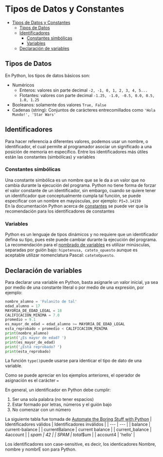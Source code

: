 # Tipos de Datos y Constantes

- [Tipos de Datos y Constantes](#tipos-de-datos-y-constantes)
  - [Tipos de Datos](#tipos-de-datos)
  - [Identificadores](#identificadores)
    - [Constantes simbólicas](#constantes-simb%c3%b3licas)
    - [Variables](#variables)
  - [Declaración de variables](#declaraci%c3%b3n-de-variables)

## Tipos de Datos
En Python, los tipos de datos básicos son:
- Numéricos
  - Enteros: valores sin parte decimal `-2, -1, 0, 1, 2, 3, 4, 5...`
  - Flotantes: valores con parte decimal `-1.25, -1.0, -0.5, 0.0, 0.5, 1.0, 1.25`
- Booleanos: solamente dos valores `True, False`
- Cadenas (string): Conjuntos de carácteres entrecomillados como `'Hola Mundo!', 'Star Wars'`

## Identificadores
Para hacer referencia a diferentes valores, podemos usar un nombre, o identificador, el cual permite al programador asociar un significado a una posición de memoria en específico. Entre los identificadores más útiles están las constantes (simbólicas) y variables

### Constantes simbólicas
Una constante simbólica es un nombre que se le da a un valor que no cambia durante la ejecución del programa. Python no tiene forma de forzar el valor constante de un identificador, sin embargo, cuando se quiere tener un identificador que conceptualmente cumpla tal función, se puede especificar con un nombre en mayúsculas, por ejemplo: 
`PI=3.14159`  
En la documentación Python acerca de [constantes](https://www.python.org/dev/peps/pep-0008/#constants) se puede ver que la recomendación para los identificadores de constantes

### Variables
Python es un lenguaje de tipos dinámicos y no requiere que un identificador defina su tipo, pues este puede cambiar durante la ejecución del programa. La recomendación para el [nombrado de variables](https://www.python.org/dev/peps/pep-0008/#function-and-variable-names) es utilizar minúsculas, separadas por guión bajo: `hipotenusa, cateto_opuesto` aunque es aceptable utilizar nomenclatura Pascal: `catetoOpuesto`.

## Declaración de variables
Para declarar una variable en Python, basta asignarle un valor inicial, ya sea por medio de una constante literal o por medio de una expresión, por ejemplo:

```python
nombre_alumno = 'Fulanito de tal'
edad_alumno = 17
MAYORIA_DE_EDAD_LEGAL = 18
CALIFICACION_MINIMA = 7.0
promedio = 9.1
es_mayor_de_edad = edad_alumno >= MAYORIA_DE_EDAD_LEGAL
esta_reprobado = promedio < CALIFICACION_MINIMA
print(nombre_alumno)
print('¿Es mayor de edad? ')
print(es_mayor_de_edad)
print('¿Está reprobado? ')
print(esta_reprobado)
``` 
La función `type()`puede usarse para identicar el tipo de dato de una variable.

Como se puede apreciar en los ejemplos anteriores, el operador de asignación es el carácter `=`

En general, un identificador en Python debe cumplir:
1. Ser una sola palabra (no tener espacios)
2. Estar formado por letras, números y el guión bajo
3. No comenzar con un número

La siguiente tabla fue tomada de [Automate the Boring Stuff with Python](https://automatetheboringstuff.com/)
| Identificadores válidos | Identificadores inválidos |
| --- | --- |
| balance | current-balance |
| currentBalance | current balance |
| current_balance | 4account |
| _spam | 42 |
| SPAM | total_$um |
| account4 | 'hello' |

Los identificadores son case-sensitive, es decir, los identicadores Nombre, nombre y nombrE son para Python.